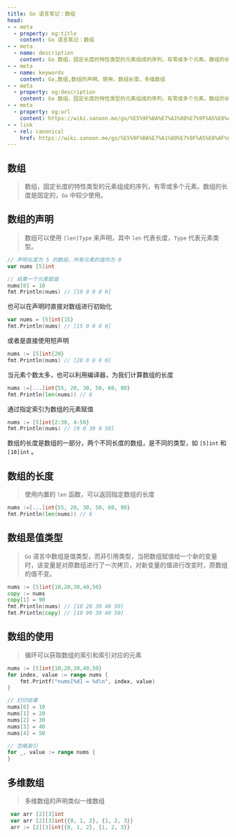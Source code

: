 ```yaml
---
title: Go 语言笔记：数组
head:
- - meta
  - property: og:title
    content: Go 语言笔记：数组
- - meta
  - name: description
    content: Go 数组，固定长度的特性类型的元素组成的序列，有零或多个元素。数组的长度是固定的
- - meta
  - name: keywords
    content: Go,数组,数组的声明、使用，数组长度，多维数组
- - meta
  - property: og:description
    content: Go 数组，固定长度的特性类型的元素组成的序列，有零或多个元素。数组的长度是固定的
- - meta
  - property: og:url
    content: https://wiki.sanoon.me/go/%E5%9F%BA%E7%A1%80%E7%9F%A5%E8%AF%86/%E6%95%B0%E7%BB%84
- - link
  - rel: canonical
    href: https://wiki.sanoon.me/go/%E5%9F%BA%E7%A1%80%E7%9F%A5%E8%AF%86/%E6%95%B0%E7%BB%84
---
```


## 数组

> 数组，固定长度的特性类型的元素组成的序列，有零或多个元素。数组的长度是固定的，`Go` 中较少使用。

## 数组的声明

> 数组可以使用 `[len]Type` 来声明，其中 `len` 代表长度，`Type` 代表元素类型。

```go
// 声明长度为 5 的数组，所有元素的值均为 0
var nums [5]int

// 给第一个元素赋值
nums[0] = 10
fmt.Println(nums) // [10 0 0 0 0]
```

也可以在声明时直接对数组进行初始化

```go
var nums = [5]int{15}
fmt.Println(nums) // [15 0 0 0 0]
```

或者是直接使用短声明

```go
nums := [5]int{20}
fmt.Println(nums) // [20 0 0 0 0]
```

当元素个数太多，也可以利用编译器，为我们计算数组的长度

 ```go
 nums :=[...]int{55, 20, 30, 50, 60, 80}
 fmt.Println(len(nums)) // 6
 ```

通过指定索引为数组的元素赋值

```go
nums := [5]int{2:30, 4:50}
fmt.Println(nums) // [0 0 30 0 50]
```

数组的长度是数组的一部分，两个不同长度的数组，是不同的类型，如 `[5]int` 和 `[10]int` 。

## 数组的长度

> 使用内置的 `len` 函数，可以返回指定数组的长度

```go
nums :=[...]int{55, 20, 30, 50, 60, 80}
fmt.Println(len(nums)) // 6
```

## 数组是值类型

> `Go` 语言中数组是值类型，而非引用类型，当把数组赋值给一个新的变量时，该变量是对原数组进行了一次拷贝，对新变量的值进行改变时，原数组的值不变。

```go
nums := [5]int{10,20,30,40,50}
copy := nums
copy[1] = 90
fmt.Println(nums) // [10 20 30 40 50]
fmt.Println(copy) // [10 90 30 40 50]
```

## 数组的使用

> 循环可以获取数组的索引和索引对应的元素

```go
nums := [5]int{10,20,30,40,50}
for index, value := range nums {
	fmt.Printf("nums[%d] = %d\n", index, value)
}

// 打印结果
nums[0] = 10
nums[1] = 20
nums[2] = 30
nums[3] = 40
nums[4] = 50

// 忽略索引
for _, value := range nums {
}
```

## 多维数组

> 多维数组的声明类似一维数组

```go
 var arr [2][3]int
 var arr [2][3]int{{0, 1, 2}, {1, 2, 3}}
 arr := [2][3]int{{0, 1, 2}, {1, 2, 3}}
```



